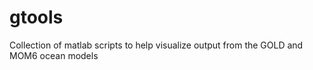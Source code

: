 gtools
======

Collection of matlab scripts to help visualize output from the GOLD and MOM6 ocean models
